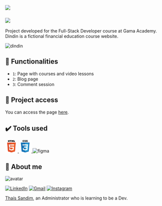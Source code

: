 # <img align="center" src="https://user-images.githubusercontent.com/96362469/180333961-bead58cf-0b2f-477b-b5f5-62b059c7db36.png"/>

<p align="left">
<img src="http://img.shields.io/static/v1?label=STATUS&message=UNDER%20DEVELOPMENT&color=GREEN&style=for-the-badge"/>
</p>

Project developed for the Full-Stack Developer course at Gama Academy. Dindin is a fictional financial education course website.

![dindin](https://user-images.githubusercontent.com/96362469/180334709-1d9f5321-a8b3-451e-8098-9f237295483e.PNG)

## :hammer: Functionalities

- `1`: Page with courses and video lessons
- `2`: Blog page
- `3`: Comment session

## 📁 Project access

You can access the page [here](https://thaisdsandim.github.io/dindin-cursos/index.html).

## ✔️ Tools used

<p align="left"> <a href="https://www.w3.org/html/" target="_blank" rel="noreferrer"> <img src="https://raw.githubusercontent.com/devicons/devicon/master/icons/html5/html5-original-wordmark.svg" alt="html5" width="40" height="40"/> </a> <a href="https://www.w3schools.com/css/" target="_blank" rel="noreferrer"> <img src="https://raw.githubusercontent.com/devicons/devicon/master/icons/css3/css3-original-wordmark.svg" alt="css3" width="40" height="40"/> </a> <img src="https://www.vectorlogo.zone/logos/figma/figma-icon.svg" alt="figma" width="40" height="40"/> </p>


## 👩 About me

![avatar](https://user-images.githubusercontent.com/96362469/180337164-4f1136b9-98ef-4329-9924-7e6e77f3b124.png)

[![LinkedIn](https://img.shields.io/badge/linkedin-%230077B5.svg?style=for-the-badge&logo=linkedin&logoColor=white)](https://linkedin.com/in/thaisdsandim) [![Gmail](https://img.shields.io/badge/Gmail-D14836?style=for-the-badge&logo=gmail&logoColor=white)](mailto:contatothais.sandim@gmail.com) [![Instagram](https://img.shields.io/badge/Instagram-%23E4405F.svg?style=for-the-badge&logo=Instagram&logoColor=white)](https://instagram.com/thatasandim) 

[Thaís Sandim](https://github.com/thaisdsandim), an Administrator who is learning to be a Dev.